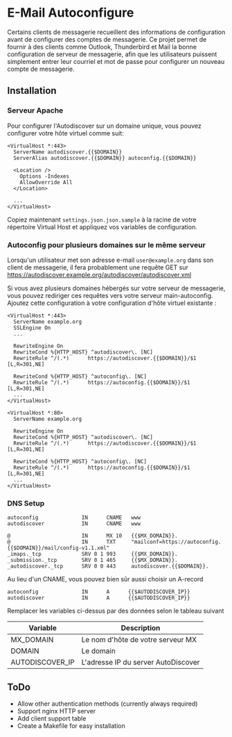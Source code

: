 E-Mail Autoconfigure
====================

Certains clients de messagerie recueillent des informations de configuration avant de configurer des comptes de messagerie. Ce projet permet de fournir à des clients comme Outlook, Thunderbird et Mail la bonne configuration de serveur de messagerie, afin que les utilisateurs puissent simplement entrer leur courriel et mot de passe pour configurer un nouveau compte de messagerie.

Installation
------------

### Serveur Apache

Pour configurer l'Autodiscover sur un domaine unique, vous pouvez configurer votre hôte virtuel comme suit:

```
<VirtualHost *:443>
  ServerName autodiscover.{{$DOMAIN}}
  ServerAlias autodiscover.{{$DOMAIN}} autoconfig.{{$DOMAIN}}

  <Location />
    Options -Indexes
    AllowOverride All
  </Location>

  ...
</VirtualHost>
```

Copiez maintenant `settings.json.json.sample` à la racine de votre répertoire Virtual Host et appliquez vos variables de configuration.


### Autoconfig pour plusieurs domaines sur le même serveur

Lorsqu'un utilisateur met son adresse e-mail `user@example.org` dans son client de messagerie, il fera probablement une requête GET sur https://autodiscover.example.org/autodiscover/autodiscover.xml

Si vous avez plusieurs domaines hébergés sur votre serveur de messagerie, vous pouvez rediriger ces requêtes vers votre serveur main-autoconfig. Ajoutez cette configuration à votre configuration d'hôte virtuel existante :

```
<VirtualHost *:443>
  ServerName example.org
  SSLEngine On
  ...

  RewriteEngine On
  RewriteCond %{HTTP_HOST} ^autodiscover\. [NC]
  RewriteRule ^/(.*)      https://autodiscover.{{$DOMAIN}}/$1 [L,R=301,NE]

  RewriteCond %{HTTP_HOST} ^autoconfig\. [NC]
  RewriteRule ^/(.*)      https://autoconfig.{{$DOMAIN}}/$1 [L,R=301,NE]
  ...
</VirtualHost>

<VirtualHost *:80>
  ServerName example.org
  
  RewriteEngine On
  RewriteCond %{HTTP_HOST} ^autodiscover\. [NC]
  RewriteRule ^/(.*)      https://autodiscover.{{$DOMAIN}}/$1 [L,R=301,NE]

  RewriteCond %{HTTP_HOST} ^autoconfig\. [NC]
  RewriteRule ^/(.*)      https://autoconfig.{{$DOMAIN}}/$1 [L,R=301,NE]
  ...
</VirtualHost>

```


### DNS Setup

```
autoconfig              IN      CNAME   www
autodiscover            IN      CNAME   www

@                       IN      MX 10   {{$MX_DOMAIN}}.
@                       IN      TXT     "mailconf=https://autoconfig.{{$DOMAIN}}/mail/config-v1.1.xml"
_imaps._tcp             SRV 0 1 993     {{$MX_DOMAIN}}.
_submission._tcp        SRV 0 1 465     {{$MX_DOMAIN}}.
_autodiscover._tcp      SRV 0 0 443     autodiscover.{{$DOMAIN}}.
```

Au lieu d'un CNAME, vous pouvez bien sûr aussi choisir un A-record

```
autoconfig              IN      A      {{$AUTODISCOVER_IP}}
autodiscover            IN      A      {{$AUTODISCOVER_IP}}
```

Remplacer les variables ci-dessus par des données selon le tableau suivant

Variable         | Description
-----------------|-------------------------------------------------------------
MX_DOMAIN        | Le nom d'hôte de votre serveur MX
DOMAIN           | Le domain
AUTODISCOVER_IP  | L'adresse IP du server AutoDiscover

ToDo
----

 * Allow other authentication methods (currently always required)
 * Support nginx HTTP server
 * Add client support table
 * Create a Makefile for easy installation
